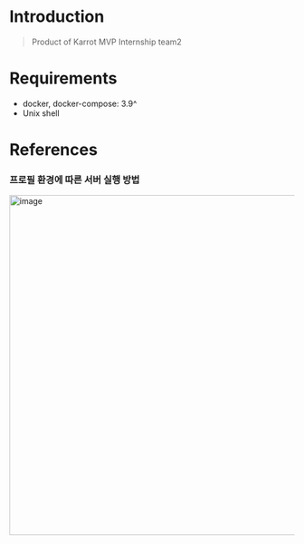 # Introduction
> Product of Karrot MVP Internship team2


# Requirements
- docker, docker-compose: 3.9^
- Unix shell


# References
### 프로필 환경에 따른 서버 실행 방법
<img width="600" alt="image" src="https://user-images.githubusercontent.com/54184118/135190068-3d3f308d-953f-4fe9-be3b-0fae744e950f.png">


